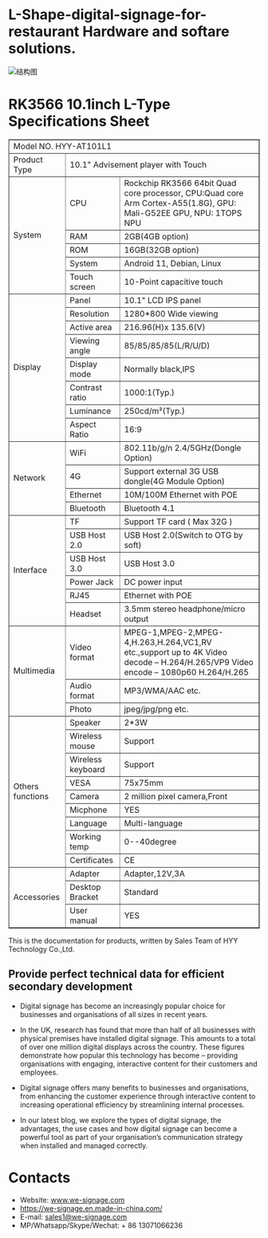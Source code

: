 # L-Shape-digital-signage-for-restaurant Hardware and softare solutions.

![结构图](https://user-images.githubusercontent.com/117702559/223908031-f1c4796a-b7ec-4391-8690-f7f89cfbce3d.JPG)

# RK3566 10.1inch L-Type Specifications Sheet

<table border="1">
    <tr>
        <td colspan="3">Model NO. HYY-AT101L1 </td>
    </tr>
    <tr>
        <td>Product Type</td>
        <td colspan="2">10.1" Advisement player with Touch</td>
    </tr>
    <tr>
        <td rowspan="5">System</td>
        <td>CPU</td>
        <td>Rockchip RK3566 64bit Quad core processor, CPU:Quad core Arm Cortex-A55(1.8G), GPU: Mali-G52EE GPU, NPU: 1TOPS NPU</td>
    </tr>
    <tr>
        <td>RAM</td>
        <td>2GB(4GB option)</td>
    </tr>
    <tr>
        <td>ROM</td>
        <td>16GB(32GB option)</td>
    </tr>
    <tr>
        <td>System</td>
        <td>Android 11, Debian, Linux</td>
    </tr> 
    <tr>
        <td>Touch screen</td>
        <td>10-Point capacitive touch</td>
    </tr>  
    <tr>
        <td rowspan="8">Display</td>
        <td>Panel</td>
        <td>10.1" LCD IPS panel</td>
    </tr>   
    <tr>
        <td>Resolution</td>
        <td>1280*800 Wide viewing</td>
    </tr>   
    <tr>
        <td>Active area</td>
        <td>216.96(H)x 135.6(V)</td>
    </tr>  
    <tr>
        <td>Viewing angle</td>
        <td>85/85/85/85(L/R/U/D)</td>
    </tr>   
    <tr>
        <td>Display mode</td>
        <td>Normally black,IPS</td>
    </tr>    
    <tr>
        <td>Contrast ratio</td>
        <td>1000:1(Typ.)</td>
    </tr> 
    <tr>
        <td>Luminance</td>
        <td>250cd/m²(Typ.)</td>
    </tr> 
    <tr>
        <td>Aspect Ratio</td>
        <td>16:9</td>
    </tr>  
    <tr>
        <td rowspan="4">Network</td>
        <td>WiFi</td>
        <td>802.11b/g/n 2.4/5GHz(Dongle Option)</td>
    </tr>   
    <tr>
        <td>4G</td>
        <td>Support external 3G USB dongle(4G Module Option)</td>
    </tr>  
    <tr>
        <td>Ethernet</td>
        <td>10M/100M Ethernet with POE</td>
    </tr>
    <tr>
        <td>Bluetooth</td>
        <td>Bluetooth 4.1</td>
    </tr>  
    <tr>
        <td rowspan="6">Interface</td>
        <td>TF</td>
        <td>Support TF card ( Max 32G )</td>
    </tr>  
    <tr>
        <td>USB Host 2.0</td>
        <td>USB Host 2.0(Switch to OTG by soft)</td>
    </tr>
    <tr>
        <td>USB Host 3.0</td>
        <td>USB Host 3.0</td>
    </tr>
    <tr>
        <td>Power Jack</td>
        <td>DC power input</td>
    </tr> 
    <tr>
        <td>RJ45</td>
        <td>Ethernet with POE</td>
    </tr> 
    <tr>
        <td>Headset</td>
        <td>3.5mm stereo headphone/micro output</td>
    </tr>
    <tr>
        <td rowspan="3">Multimedia</td>
        <td>Video format</td>
        <td>MPEG-1,MPEG-2,MPEG-4,H.263,H.264,VC1,RV etc.,support up to 4K
        Video decode – H.264/H.265/VP9
        Video encode – 1080p60 H.264/H.265</td>
    </tr>
    <tr>
        <td>Audio format</td>
        <td>MP3/WMA/AAC etc.</td>
    </tr>
    <tr>
        <td>Photo</td>
        <td>jpeg/jpg/png etc.</td>
    </tr> 
    <tr>
        <td rowspan="9">Others  functions</td>
        <td>Speaker</td>
        <td>2*3W</td>
    </tr>
    <tr>
        <td>Wireless mouse</td>
        <td>Support</td>
    </tr> 
    <tr>
        <td>Wireless keyboard</td>
        <td>Support</td>
    </tr> 
    <tr>
        <td>VESA</td>
        <td>75x75mm</td>
    </tr> 
    <tr>
        <td>Camera</td>
        <td>2 million pixel camera,Front</td>
    </tr> 
    <tr>
        <td>Micphone</td>
        <td>YES</td>
    </tr> 
    <tr>
        <td>Language</td>
        <td>Multi-language</td>
    </tr>    
    <tr>
        <td>Working temp</td>
        <td>0--40degree</td>
    </tr>
    <tr>
        <td>Certificates</td>
        <td>CE</td>
    </tr>
    <tr>
        <td rowspan="3">Accessories</td>
        <td>Adapter</td>
        <td>Adapter,12V,3A</td>
    </tr>
    <tr>
        <td>Desktop Bracket</td>
        <td>Standard</td>
    </tr> 
    <tr>
        <td>User manual</td>
        <td>YES</td>
    </tr>                           
</table>
This is the documentation for products, written by Sales Team of HYY Technology Co.,Ltd.

## Provide perfect technical data for efficient secondary development

- Digital signage has become an increasingly popular choice for businesses and organisations of all sizes in recent years.

- In the UK, research has found that more than half of all businesses with physical premises have installed digital signage. This amounts to a total of over one million digital displays across the country. These figures demonstrate how popular this technology has become – providing organisations with engaging, interactive content for their customers and employees.

- Digital signage offers many benefits to businesses and organisations, from enhancing the customer experience through interactive content to increasing operational efficiency by streamlining internal processes.

- In our latest blog, we explore the types of digital signage, the advantages, the use cases and how digital signage can become a powerful tool as part of your organisation’s communication strategy when installed and managed correctly.


# Contacts
- Website: www.we-signage.com
- https://we-signage.en.made-in-china.com/
- E-mail: sales1@we-signage.com
- MP/Whatsapp/Skype/Wechat: + 86 13071066236